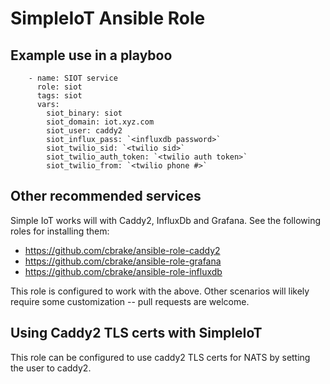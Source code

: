 # SimpleIoT Ansible Role

## Example use in a playboo

```
    - name: SIOT service
      role: siot
      tags: siot
      vars:
        siot_binary: siot
        siot_domain: iot.xyz.com
        siot_user: caddy2
        siot_influx_pass: `<influxdb password>`
        siot_twilio_sid: `<twilio sid>`
        siot_twilio_auth_token: `<twilio auth token>`
        siot_twilio_from: `<twilio phone #>`

```

## Other recommended services

Simple IoT works will with Caddy2, InfluxDb and Grafana. See the following roles
for installing them:

- https://github.com/cbrake/ansible-role-caddy2
- https://github.com/cbrake/ansible-role-grafana
- https://github.com/cbrake/ansible-role-influxdb

This role is configured to work with the above. Other scenarios will likely
require some customization -- pull requests are welcome.

## Using Caddy2 TLS certs with SimpleIoT

This role can be configured to use caddy2 TLS certs for NATS by setting the user
to caddy2.
